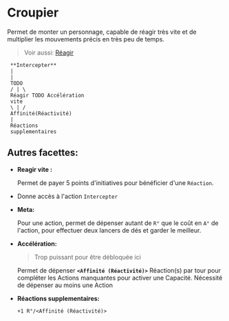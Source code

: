 # Croupier

Permet de monter un personnage, capable de réagir très vite et de multiplier les mouvements précis en très peu de temps.

> Voir aussi: [Réagir](https://trello.com/c/ZWO9M2ej)

```text
 **Intercepter**
 |
 |
 TODO
 / | \
 Réagir TODO Accélération 
 vite
 \ | /
 Affinité(Réactivité)
 |
 Réactions
 supplementaires
```

## Autres facettes:

* **Reagir vite :**

  Permet de payer 5 points d'initiatives pour bénéficier d'une `Réaction`.

* Donne accès à l'action `Intercepter`
* **Meta:**

  Pour une action, permet de dépenser autant de `R°` que le coût en `A°` de l'action, pour effectuer deux lancers de dés et garder le meilleur. 

* **Accélération:**

  > Trop puissant pour être débloquée ici

  Permet de dépenser **`<Affinité (Réactivité)>`** Réaction\(s\) par tour pour compléter les Actions manquantes pour activer une Capacité. Nécessité de dépenser au moins une Action

* **Réactions supplementaires:** 

  `+1 R°/<Affinité (Réactivité)>`

